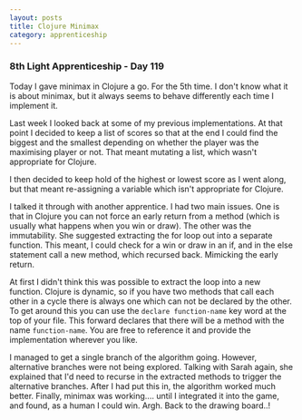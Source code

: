 ```yaml
---
layout: posts
title: Clojure Minimax
category: apprenticeship
---
```

### 8th Light Apprenticeship - Day 119

Today I gave minimax in Clojure a go. For the 5th time. I don't know what it is about minimax, but it always seems to behave differently each time I implement it.

<!--break--> 

Last week I looked back at some of my previous implementations. At that point I decided to keep a list of scores so that at the end I could find the biggest and the smallest depending on whether the player was the maximising player or not. That meant mutating a list, which wasn't appropriate for Clojure.

I then decided to keep hold of the highest or lowest score as I went along, but that meant re-assigning a variable which isn't appropriate for Clojure.

I talked it through with another apprentice. I had two main issues. One is that in Clojure you can not force an early return from a method (which is usually what happens when you win or draw). The other was the immutability. She suggested extracting the for loop out into a separate function. This meant, I could check for a win or draw in an if, and in the else statement call a new method, which recursed back. Mimicking the early return.

At first I didn't think this was possible to extract the loop into a new function. Clojure is dynamic, so if you have two methods that call each other in a cycle there is always one which can not be declared by the other. To get around this you can use the `declare function-name` key word at the top of your file. This forward declares that there will be a method with the name `function-name`. You are free to reference it and provide the implementation wherever you like.

I managed to get a single branch of the algorithm going. However, alternative branches were not being explored. Talking with Sarah again, she explained that I'd need to recurse in the extracted methods to trigger the alternative branches. After I  had put this in, the algorithm worked much better. Finally, minimax was working.... until I integrated it into the game, and found, as a human I could win. Argh. Back to the drawing board..!
